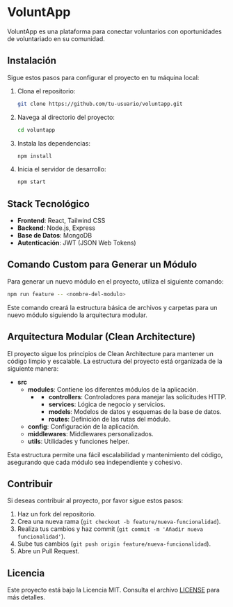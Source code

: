 # VoluntApp

VoluntApp es una plataforma para conectar voluntarios con oportunidades de voluntariado en su comunidad.

## Instalación

Sigue estos pasos para configurar el proyecto en tu máquina local:

1. Clona el repositorio:
    ```bash
    git clone https://github.com/tu-usuario/voluntapp.git
    ```
2. Navega al directorio del proyecto:
    ```bash
    cd voluntapp
    ```
3. Instala las dependencias:
    ```bash
    npm install
    ```
4. Inicia el servidor de desarrollo:
    ```bash
    npm start
    ```

## Stack Tecnológico

- **Frontend**: React, Tailwind CSS
- **Backend**: Node.js, Express
- **Base de Datos**: MongoDB
- **Autenticación**: JWT (JSON Web Tokens)

## Comando Custom para Generar un Módulo

Para generar un nuevo módulo en el proyecto, utiliza el siguiente comando:

```bash
npm run feature -- <nombre-del-modulo>
```

Este comando creará la estructura básica de archivos y carpetas para un nuevo módulo siguiendo la arquitectura modular.

## Arquitectura Modular (Clean Architecture)

El proyecto sigue los principios de Clean Architecture para mantener un código limpio y escalable. La estructura del proyecto está organizada de la siguiente manera:

- **src**
  - **modules**: Contiene los diferentes módulos de la aplicación.
    - **<modulo>**
      - **controllers**: Controladores para manejar las solicitudes HTTP.
      - **services**: Lógica de negocio y servicios.
      - **models**: Modelos de datos y esquemas de la base de datos.
      - **routes**: Definición de las rutas del módulo.
  - **config**: Configuración de la aplicación.
  - **middlewares**: Middlewares personalizados.
  - **utils**: Utilidades y funciones helper.

Esta estructura permite una fácil escalabilidad y mantenimiento del código, asegurando que cada módulo sea independiente y cohesivo.

## Contribuir

Si deseas contribuir al proyecto, por favor sigue estos pasos:

1. Haz un fork del repositorio.
2. Crea una nueva rama (`git checkout -b feature/nueva-funcionalidad`).
3. Realiza tus cambios y haz commit (`git commit -m 'Añadir nueva funcionalidad'`).
4. Sube tus cambios (`git push origin feature/nueva-funcionalidad`).
5. Abre un Pull Request.

## Licencia

Este proyecto está bajo la Licencia MIT. Consulta el archivo [LICENSE](LICENSE) para más detalles.
